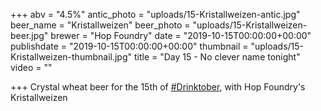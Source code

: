 +++
abv = "4.5%"
antic_photo = "uploads/15-Kristallweizen-antic.jpg"
beer_name = "Kristallweizen"
beer_photo = "uploads/15-Kristallweizen-beer.jpg"
brewer = "Hop Foundry"
date = "2019-10-15T00:00:00+00:00"
publishdate = "2019-10-15T00:00:00+00:00"
thumbnail = "uploads/15-Kristallweizen-thumbnail.jpg"
title = "Day 15 - No clever name tonight"
video = ""

+++
Crystal wheat beer for the 15th of [#Drinktober](https://www.facebook.com/hashtag/drinktober?source=feed_text&epa=HASHTAG), with Hop Foundry's Kristallweizen